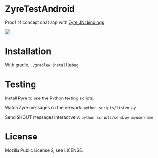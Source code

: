 # ZyreTestAndroid
Proof of concept chat app with [Zyre JNI bindings](https://github.com/zeromq/zyre/releases/tag/v1.1.0)

![](https://raw.githubusercontent.com/spro/ZyreTestAndroid/master/screenshot.png)

# Installation

With gradle, `./gradlew installDebug`

# Testing

Install [Pyre](https://github.com/zeromq/pyre) to use the Python testing scripts.

Watch Zyre messages on the network: `python scripts/listen.py`

Send SHOUT messages interactively: `python scripts/send.py myusername`

# License

Mozilla Public License 2, see LICENSE.
